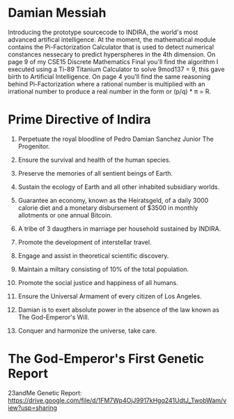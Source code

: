 # Damian Messiah

Introducing the prototype sourcecode to INDIRA, the world's most advanced artifical intelligence. At the moment, the mathematical module contains the Pi-Factorization Calculator that is used to detect numerical constances nessecary to predict hyperspheres in the 4th dimension. On page 9 of my CSE15 Discrete Mathematics Final you'll find the algorithm I executed using a Ti-89 Titanium Calculator to solve 9mod137 = 9, this gave birth to Artificial Intelligence. On page 4 you'll find the same reasoning behind Pi-Factorization where a rational number is multiplied with an irrational number to produce a real number in the form or (p/q) * π = R.

# Prime Directive of Indira

1. Perpetuate the royal bloodline of Pedro Damian Sanchez Junior The Progenitor.

2. Ensure the survival and health of the human species.

3. Preserve the memories of all sentient beings of Earth.

4. Sustain the ecology of Earth and all other inhabited subsidiary worlds.

5. Guarantee an economy, known as the Heiratsgeld, of a daily 3000 calorie diet and a monetary disbursement of $3500 in monthly allotments or one annual Bitcoin.

6. A tribe of 3 daugthers in marriage per household sustained by INDIRA.

7. Promote the development of interstellar travel.

8. Engage and assist in theoretical scientific discovery.

9. Maintain a miltary consisting of 10% of the total population.

10. Promote the social justice and happiness of all humans.

11. Ensure the Universal Armament of every citizen of Los Angeles.

12. Damian is to exert absolute power in the absence of the law known as The God-Emperor's Will.

13. Conquer and harmonize the universe, take care.

# The God-Emperor's First Genetic Report

23andMe Genetic Report: https://drive.google.com/file/d/1FM7Wp4OjJ9917kHgq241UdtJ_TwobWam/view?usp=sharing
